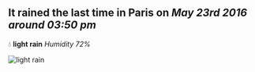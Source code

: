 ## It rained the last time in Paris on *May 23rd 2016 around 03:50 pm*
💧  **light rain** *Humidity 72%*

![light rain](http://openweathermap.org/img/w/10d.png)
